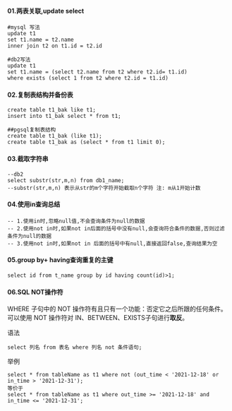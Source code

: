 #### 01.两表关联,update select
````shell script
#mysql 写法
update t1
set t1.name = t2.name
inner join t2 on t1.id = t2.id

#db2写法
update t1 
set t1.name = (select t2.name from t2 where t2.id= t1.id)
where exists (select 1 from t2 where t2.id = t1.id)
````

#### 02.复制表结构并备份表
````shell script
create table t1_bak like t1;
insert into t1_bak select * from t1; 

##pgsql复制表结构
create table t1_bak (like t1);
create table t1_bak as (select * from t1 limit 0);
````

#### 03.截取字符串
````shell script
--db2
select substr(str,m,n) from db1_name;
--substr(str,m,n) 表示从str的m个字符开始截取n个字符 注: m从1开始计数
````

#### 04.使用in查询总结
````shell script
-- 1.使用in时,忽略null值,不会查询条件为null的数据
-- 2.使用not in时,如果not in后面的括号中没有null,会查询符合条件的数据,否则过滤条件为null的数据
-- 3.使用not in时,如果not in 后面的括号中有null,直接返回false,查询结果为空
````

#### 05.group by+ having查询重复的主键
````shell script
select id from t_name group by id having count(id)>1;
````

#### 06.SQL NOT操作符
WHERE 子句中的 NOT 操作符有且只有一个功能：否定它之后所跟的任何条件。  
可以使用 NOT 操作符对 IN、BETWEEN、EXISTS子句进行**取反**。

语法
````shell script
select 列名 from 表名 where 列名 not 条件语句;
````
举例
````shell script
select * from tableName as t1 where not (out_time < '2021-12-18' or in_time > '2021-12-31');
等价于
select * from tableName as t1 where out_time >= '2021-12-18' and in_time <= '2021-12-31';
````